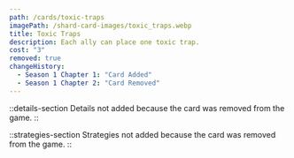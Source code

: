 ```yaml
---
path: /cards/toxic-traps
imagePath: /shard-card-images/toxic_traps.webp
title: Toxic Traps
description: Each ally can place one toxic trap.
cost: "3"
removed: true
changeHistory:
  - Season 1 Chapter 1: "Card Added"
  - Season 1 Chapter 2: "Card Removed"
---
```


::details-section
Details not added because the card was removed from the game.
::

::strategies-section
Strategies not added because the card was removed from the game.
::
